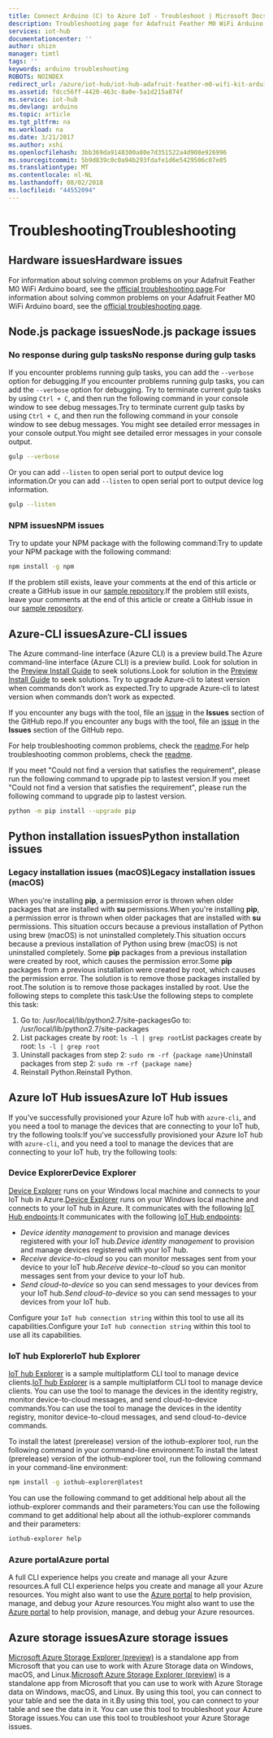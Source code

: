 ```yaml
---
title: Connect Arduino (C) to Azure IoT - Troubleshoot | Microsoft Docs
description: Troubleshooting page for Adafruit Feather M0 WiFi Arduino experience
services: iot-hub
documentationcenter: ''
author: shizn
manager: timtl
tags: ''
keywords: arduino troubleshooting
ROBOTS: NOINDEX
redirect_url: /azure/iot-hub/iot-hub-adafruit-feather-m0-wifi-kit-arduino-get-started
ms.assetid: fdcc56ff-4420-463c-8a0e-5a1d215a874f
ms.service: iot-hub
ms.devlang: arduino
ms.topic: article
ms.tgt_pltfrm: na
ms.workload: na
ms.date: 3/21/2017
ms.author: xshi
ms.openlocfilehash: 3bb369da9148300a80e7d351522a4d908e926996
ms.sourcegitcommit: 5b9d839c0c0a94b293fdafe1d6e5429506c07e05
ms.translationtype: MT
ms.contentlocale: nl-NL
ms.lasthandoff: 08/02/2018
ms.locfileid: "44552094"
---
```

# <a name="troubleshooting"></a><span data-ttu-id="e7600-104">Troubleshooting</span><span class="sxs-lookup"><span data-stu-id="e7600-104">Troubleshooting</span></span>
## <a name="hardware-issues"></a><span data-ttu-id="e7600-105">Hardware issues</span><span class="sxs-lookup"><span data-stu-id="e7600-105">Hardware issues</span></span>
<span data-ttu-id="e7600-106">For information about solving common problems on your Adafruit Feather M0 WiFi Arduino board, see the [official troubleshooting page](https://learn.adafruit.com/adafruit-feather-m0-wifi-atwinc1500?view=all#faq).</span><span class="sxs-lookup"><span data-stu-id="e7600-106">For information about solving common problems on your Adafruit Feather M0 WiFi Arduino board, see the [official troubleshooting page](https://learn.adafruit.com/adafruit-feather-m0-wifi-atwinc1500?view=all#faq).</span></span>

## <a name="nodejs-package-issues"></a><span data-ttu-id="e7600-107">Node.js package issues</span><span class="sxs-lookup"><span data-stu-id="e7600-107">Node.js package issues</span></span>
### <a name="no-response-during-gulp-tasks"></a><span data-ttu-id="e7600-108">No response during gulp tasks</span><span class="sxs-lookup"><span data-stu-id="e7600-108">No response during gulp tasks</span></span>
<span data-ttu-id="e7600-109">If you encounter problems running gulp tasks, you can add the `--verbose` option for debugging.</span><span class="sxs-lookup"><span data-stu-id="e7600-109">If you encounter problems running gulp tasks, you can add the `--verbose` option for debugging.</span></span> <span data-ttu-id="e7600-110">Try to terminate current gulp tasks by using `Ctrl + C`, and then run the following command in your console window to see debug messages.</span><span class="sxs-lookup"><span data-stu-id="e7600-110">Try to terminate current gulp tasks by using `Ctrl + C`, and then run the following command in your console window to see debug messages.</span></span> <span data-ttu-id="e7600-111">You might see detailed error messages in your console output.</span><span class="sxs-lookup"><span data-stu-id="e7600-111">You might see detailed error messages in your console output.</span></span>

```bash
gulp --verbose
```

<span data-ttu-id="e7600-112">Or you can add `--listen` to open serial port to output device log information.</span><span class="sxs-lookup"><span data-stu-id="e7600-112">Or you can add `--listen` to open serial port to output device log information.</span></span>

```bash
gulp --listen
``` 

### <a name="npm-issues"></a><span data-ttu-id="e7600-113">NPM issues</span><span class="sxs-lookup"><span data-stu-id="e7600-113">NPM issues</span></span>
<span data-ttu-id="e7600-114">Try to update your NPM package with the following command:</span><span class="sxs-lookup"><span data-stu-id="e7600-114">Try to update your NPM package with the following command:</span></span>

```bash
npm install -g npm
```

<span data-ttu-id="e7600-115">If the problem still exists, leave your comments at the end of this article or create a GitHub issue in our [sample repository][sample-repository].</span><span class="sxs-lookup"><span data-stu-id="e7600-115">If the problem still exists, leave your comments at the end of this article or create a GitHub issue in our [sample repository][sample-repository].</span></span>

## <a name="azure-cli-issues"></a><span data-ttu-id="e7600-116">Azure-CLI issues</span><span class="sxs-lookup"><span data-stu-id="e7600-116">Azure-CLI issues</span></span>
<span data-ttu-id="e7600-117">The Azure command-line interface (Azure CLI) is a preview build.</span><span class="sxs-lookup"><span data-stu-id="e7600-117">The Azure command-line interface (Azure CLI) is a preview build.</span></span> <span data-ttu-id="e7600-118">Look for solution in the [Preview Install Guide](https://github.com/Azure/azure-cli/blob/master/doc/preview_install_guide.md) to seek solutions.</span><span class="sxs-lookup"><span data-stu-id="e7600-118">Look for solution in the [Preview Install Guide](https://github.com/Azure/azure-cli/blob/master/doc/preview_install_guide.md) to seek solutions.</span></span> <span data-ttu-id="e7600-119">Try to upgrade Azure-cli to latest version when commands don’t work as expected.</span><span class="sxs-lookup"><span data-stu-id="e7600-119">Try to upgrade Azure-cli to latest version when commands don’t work as expected.</span></span>

<span data-ttu-id="e7600-120">If you encounter any bugs with the tool, file an [issue](https://github.com/Azure/azure-cli/issues) in the **Issues** section of the GitHub repo.</span><span class="sxs-lookup"><span data-stu-id="e7600-120">If you encounter any bugs with the tool, file an [issue](https://github.com/Azure/azure-cli/issues) in the **Issues** section of the GitHub repo.</span></span>

<span data-ttu-id="e7600-121">For help troubleshooting common problems, check the [readme](https://github.com/Azure/azure-cli/blob/master/README.rst).</span><span class="sxs-lookup"><span data-stu-id="e7600-121">For help troubleshooting common problems, check the [readme](https://github.com/Azure/azure-cli/blob/master/README.rst).</span></span>

<span data-ttu-id="e7600-122">If you meet "Could not find a version that satisfies the requirement", please run the following command to upgrade pip to lastest version.</span><span class="sxs-lookup"><span data-stu-id="e7600-122">If you meet "Could not find a version that satisfies the requirement", please run the following command to upgrade pip to lastest version.</span></span>

```bash
python -m pip install --upgrade pip
```

## <a name="python-installation-issues"></a><span data-ttu-id="e7600-123">Python installation issues</span><span class="sxs-lookup"><span data-stu-id="e7600-123">Python installation issues</span></span>
### <a name="legacy-installation-issues-macos"></a><span data-ttu-id="e7600-124">Legacy installation issues (macOS)</span><span class="sxs-lookup"><span data-stu-id="e7600-124">Legacy installation issues (macOS)</span></span>
<span data-ttu-id="e7600-125">When you're installing **pip**, a permission error is thrown when older packages that are installed with **su** permissions.</span><span class="sxs-lookup"><span data-stu-id="e7600-125">When you're installing **pip**, a permission error is thrown when older packages that are installed with **su** permissions.</span></span> <span data-ttu-id="e7600-126">This situation occurs because a previous installation of Python using brew (macOS) is not uninstalled completely.</span><span class="sxs-lookup"><span data-stu-id="e7600-126">This situation occurs because a previous installation of Python using brew (macOS) is not uninstalled completely.</span></span> <span data-ttu-id="e7600-127">Some **pip** packages from a previous installation were created by root, which causes the permission error.</span><span class="sxs-lookup"><span data-stu-id="e7600-127">Some **pip** packages from a previous installation were created by root, which causes the permission error.</span></span> <span data-ttu-id="e7600-128">The solution is to remove those packages installed by root.</span><span class="sxs-lookup"><span data-stu-id="e7600-128">The solution is to remove those packages installed by root.</span></span> <span data-ttu-id="e7600-129">Use the following steps to complete this task:</span><span class="sxs-lookup"><span data-stu-id="e7600-129">Use the following steps to complete this task:</span></span>

1. <span data-ttu-id="e7600-130">Go to: /usr/local/lib/python2.7/site-packages</span><span class="sxs-lookup"><span data-stu-id="e7600-130">Go to: /usr/local/lib/python2.7/site-packages</span></span>
2. <span data-ttu-id="e7600-131">List packages create by root: `ls -l | grep root`</span><span class="sxs-lookup"><span data-stu-id="e7600-131">List packages create by root: `ls -l | grep root`</span></span>
3. <span data-ttu-id="e7600-132">Uninstall packages from step 2: `sudo rm -rf {package name}`</span><span class="sxs-lookup"><span data-stu-id="e7600-132">Uninstall packages from step 2: `sudo rm -rf {package name}`</span></span>
4. <span data-ttu-id="e7600-133">Reinstall Python.</span><span class="sxs-lookup"><span data-stu-id="e7600-133">Reinstall Python.</span></span>

## <a name="azure-iot-hub-issues"></a><span data-ttu-id="e7600-134">Azure IoT Hub issues</span><span class="sxs-lookup"><span data-stu-id="e7600-134">Azure IoT Hub issues</span></span>
<span data-ttu-id="e7600-135">If you've successfully provisioned your Azure IoT hub with `azure-cli`, and you need a tool to manage the devices that are connecting to your IoT hub, try the following tools:</span><span class="sxs-lookup"><span data-stu-id="e7600-135">If you've successfully provisioned your Azure IoT hub with `azure-cli`, and you need a tool to manage the devices that are connecting to your IoT hub, try the following tools:</span></span>

### <a name="device-explorer"></a><span data-ttu-id="e7600-136">Device Explorer</span><span class="sxs-lookup"><span data-stu-id="e7600-136">Device Explorer</span></span>
<span data-ttu-id="e7600-137">[Device Explorer](https://github.com/Azure/azure-iot-sdk-csharp/tree/master/tools/DeviceExplorer) runs on your Windows local machine and connects to your IoT hub in Azure.</span><span class="sxs-lookup"><span data-stu-id="e7600-137">[Device Explorer](https://github.com/Azure/azure-iot-sdk-csharp/tree/master/tools/DeviceExplorer) runs on your Windows local machine and connects to your IoT hub in Azure.</span></span> <span data-ttu-id="e7600-138">It communicates with the following [IoT Hub endpoints](iot-hub-devguide.md):</span><span class="sxs-lookup"><span data-stu-id="e7600-138">It communicates with the following [IoT Hub endpoints](iot-hub-devguide.md):</span></span>

* <span data-ttu-id="e7600-139">*Device identity management* to provision and manage devices registered with your IoT hub.</span><span class="sxs-lookup"><span data-stu-id="e7600-139">*Device identity management* to provision and manage devices registered with your IoT hub.</span></span>
* <span data-ttu-id="e7600-140">*Receive device-to-cloud* so you can monitor messages sent from your device to your IoT hub.</span><span class="sxs-lookup"><span data-stu-id="e7600-140">*Receive device-to-cloud* so you can monitor messages sent from your device to your IoT hub.</span></span>
* <span data-ttu-id="e7600-141">*Send cloud-to-device* so you can send messages to your devices from your IoT hub.</span><span class="sxs-lookup"><span data-stu-id="e7600-141">*Send cloud-to-device* so you can send messages to your devices from your IoT hub.</span></span>

<span data-ttu-id="e7600-142">Configure your `IoT hub connection string` within this tool to use all its capabilities.</span><span class="sxs-lookup"><span data-stu-id="e7600-142">Configure your `IoT hub connection string` within this tool to use all its capabilities.</span></span>

### <a name="iot-hub-explorer"></a><span data-ttu-id="e7600-143">IoT hub Explorer</span><span class="sxs-lookup"><span data-stu-id="e7600-143">IoT hub Explorer</span></span>
<span data-ttu-id="e7600-144">[IoT hub Explorer](https://github.com/Azure/iothub-explorer) is a sample multiplatform CLI tool to manage device clients.</span><span class="sxs-lookup"><span data-stu-id="e7600-144">[IoT hub Explorer](https://github.com/Azure/iothub-explorer) is a sample multiplatform CLI tool to manage device clients.</span></span> <span data-ttu-id="e7600-145">You can use the tool to manage the devices in the identity registry, monitor device-to-cloud messages, and send cloud-to-device commands.</span><span class="sxs-lookup"><span data-stu-id="e7600-145">You can use the tool to manage the devices in the identity registry, monitor device-to-cloud messages, and send cloud-to-device commands.</span></span>


<span data-ttu-id="e7600-146">To install the latest (prerelease) version of the iothub-explorer tool, run the following command in your command-line environment:</span><span class="sxs-lookup"><span data-stu-id="e7600-146">To install the latest (prerelease) version of the iothub-explorer tool, run the following command in your command-line environment:</span></span>

```bash
npm install -g iothub-explorer@latest
```

<span data-ttu-id="e7600-147">You can use the following command to get additional help about all the iothub-explorer commands and their parameters:</span><span class="sxs-lookup"><span data-stu-id="e7600-147">You can use the following command to get additional help about all the iothub-explorer commands and their parameters:</span></span>

```bash
iothub-explorer help
```

### <a name="azure-portal"></a><span data-ttu-id="e7600-148">Azure portal</span><span class="sxs-lookup"><span data-stu-id="e7600-148">Azure portal</span></span>
<span data-ttu-id="e7600-149">A full CLI experience helps you create and manage all your Azure resources.</span><span class="sxs-lookup"><span data-stu-id="e7600-149">A full CLI experience helps you create and manage all your Azure resources.</span></span> <span data-ttu-id="e7600-150">You might also want to use the [Azure portal](../azure-portal-overview.md) to help provision, manage, and debug your Azure resources.</span><span class="sxs-lookup"><span data-stu-id="e7600-150">You might also want to use the [Azure portal](../azure-portal-overview.md) to help provision, manage, and debug your Azure resources.</span></span>

## <a name="azure-storage-issues"></a><span data-ttu-id="e7600-151">Azure storage issues</span><span class="sxs-lookup"><span data-stu-id="e7600-151">Azure storage issues</span></span>
<span data-ttu-id="e7600-152">[Microsoft Azure Storage Explorer (preview)](http://storageexplorer.com) is a standalone app from Microsoft that you can use to work with Azure Storage data on Windows, macOS, and Linux.</span><span class="sxs-lookup"><span data-stu-id="e7600-152">[Microsoft Azure Storage Explorer (preview)](http://storageexplorer.com) is a standalone app from Microsoft that you can use to work with Azure Storage data on Windows, macOS, and Linux.</span></span> <span data-ttu-id="e7600-153">By using this tool, you can connect to your table and see the data in it.</span><span class="sxs-lookup"><span data-stu-id="e7600-153">By using this tool, you can connect to your table and see the data in it.</span></span> <span data-ttu-id="e7600-154">You can use this tool to troubleshoot your Azure Storage issues.</span><span class="sxs-lookup"><span data-stu-id="e7600-154">You can use this tool to troubleshoot your Azure Storage issues.</span></span>

<!-- Images and links -->

[sample-repository]: https://github.com/Azure/azure-cli/blob/master/doc/preview_install_guide.md